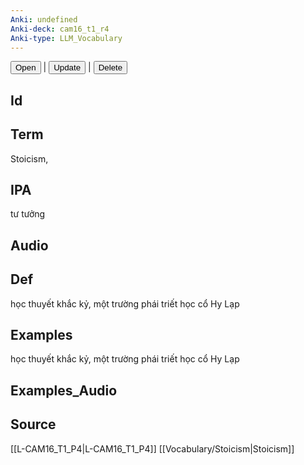 ```yaml
---
Anki: undefined
Anki-deck: cam16_t1_r4
Anki-type: LLM_Vocabulary
---
```

<button class="anki-btn-open">Open</button> | <button class="anki-btn-update">Update</button> | <button class="anki-btn-delete">Delete</button>

## Id

## Term
Stoicism,
## IPA
tư tưởng

## Audio

## Def
học thuyết khắc kỷ, một trường phái triết học cổ Hy Lạp
## Examples
học thuyết khắc kỷ, một trường phái triết học cổ Hy Lạp
## Examples_Audio

## Source
 [[L-CAM16_T1_P4|L-CAM16_T1_P4]]
[[Vocabulary/Stoicism|Stoicism]]